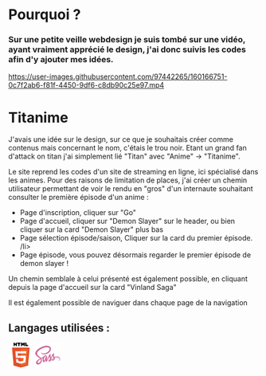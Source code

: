 # Pourquoi ?

<h3> Sur une petite veille webdesign je suis tombé sur une vidéo, ayant vraiment apprécié le design, j'ai donc suivis les codes afin d'y ajouter mes idées. </h3>

https://user-images.githubusercontent.com/97442265/160166751-0c7f2ab6-f81f-4450-9df6-c8db90c25e97.mp4

# Titanime

<p> J'avais une idée sur le design, sur ce que je souhaitais créer comme contenus mais concernant le nom, c'étais le trou noir. Etant un  grand fan d'attack on titan
j'ai simplement lié "Titan" avec "Anime" -> "Titanime". </p>

<p> Le site reprend les codes d'un site de streaming en ligne, ici spécialisé dans les animes. Pour des raisons de limitation de places, j'ai créer un chemin
utilisateur permettant de voir le rendu en "gros" d'un internaute souhaitant consulter le première épisode d'un anime : </p>

<ul>

<li> Page d'inscription, cliquer sur "Go" </li>

<li> Page d'accueil, cliquer sur "Demon Slayer" sur le header, ou bien cliquer sur la card "Demon Slayer" plus bas </li>

<li> Page sélection épisode/saison, Cliquer sur la card du premier épisode. /li> 

<li> Page épisode, vous pouvez désormais regarder le premier épisode de demon slayer ! </li> 

</ul>
<p> Un chemin semblale à celui présenté est également possible, en cliquant depuis la page d'accueil sur la card "Vinland Saga" </p>
<p> Il est également possible de naviguer dans chaque page de la navigation </p>

## Langages utilisées :
<div>
    <img src="https://raw.githubusercontent.com/github/explore/80688e429a7d4ef2fca1e82350fe8e3517d3494d/topics/html/html.png" alt="Html" height="50px">
    <img src="https://raw.githubusercontent.com/github/explore/80688e429a7d4ef2fca1e82350fe8e3517d3494d/topics/sass/sass.png" alt="Sass" height="50px">
</div>
